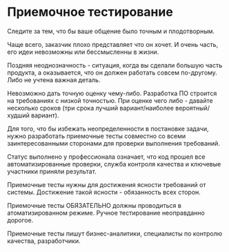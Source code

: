 # Приемочное тестирование

Следите за тем, что бы ваше общение было точным и плодотворным.

Чаще всего, заказчик плохо представляет что он хочет. И очень часть, его идеи невозможны или бессмысленны в жизни.

Поздняя неоднозначность - ситуация, когда вы сделали большую часть продукта, а оказывается, что он должен работать совсем по-другому. Либо не учтена важная деталь.

Невозможно дать точную оценку чему-либо. Разработка ПО строится на требованиях с низкой точностью. При оценке чего либо - давайте несколько сроков (три срока лучший вариант/наиболее вероятный/худший вариант).

Для того, что бы избежать неопределенности в постановке задачи, нужно разработать приемочные тесты совместно со всеми заинтересованными сторонами для проверки выполнения требований.

Статус выполнено у профессионала означает, что код прошел все автоматизированные проверки, служба контроля качества и ключевые участники приняли результат.

Приемочные тесты нужны для достижения ясности требований от системы. Достижение такой ясности - обязанность всех сторон.

Приемочные тесты ОБЯЗАТЕЛЬНО должны проводиться в атоматизированном режиме. Ручное тестирование неоправданно дорогое.

Приемочные тесты пишут бизнес-аналитики, специалисты по контролю качества, разработчики.
